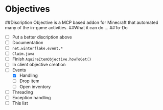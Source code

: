 Objectives
==========
##Discription
Objective is a MCP based addon for Minecraft that automated many of the in-game activities.
##What it can do
...
##To-Do
- [ ] Put a better discription above
- [ ] Documentation
 - [ ] `net.winterflake.event.*`
 - [ ] `Claim.java`
- [ ] Finish `AquireItemObjective.howToGet()`
- [ ] In client objective creation
- [ ] Events
  - [x] Handling
  - [ ] Drop item
  - [ ] Open inventory
- [ ] Threading
- [ ] Exception handling
- [ ] This list
